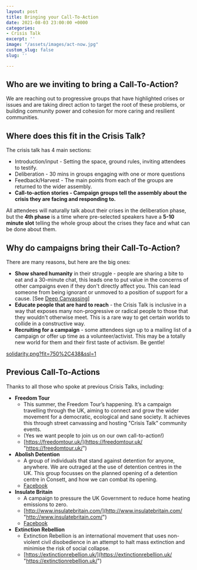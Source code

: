 ```yaml
---
layout: post
title: Bringing your Call-To-Action
date: 2021-08-03 23:00:00 +0000
categories:
- Crisis Talk
excerpt: ''
image: "/assets/images/act-now.jpg"
custom_slug: false
slug: ''

---
```

## Who are we inviting to bring a Call-To-Action?

We are reaching out to progressive groups that have highlighted crises or issues and are taking direct action to target the root of these problems, or building community power and cohesion for more caring and resilient communities.

## Where does this fit in the Crisis Talk?

The crisis talk has 4 main sections:

* Introduction/input - Setting the space, ground rules, inviting attendees to testify.
* Deliberation - 30 mins in groups engaging with one or more questions
* Feedback/Harvest - The main points from each of the groups are returned to the wider assembly.
* **Call-to-action stories - Campaign groups tell the assembly about the crisis they are facing and responding to.**

All attendees will naturally talk about their crises in the deliberation phase, but the **4th phase** is a time where pre-selected speakers have a **5-10 minute slot** telling the whole group about the crises they face and what can be done about them.

## Why do campaigns bring their Call-To-Action?

There are many reasons, but here are the big ones:

* **Show shared humanity** in their struggle - people are sharing a bite to eat and a 30-minute chat, this leads one to put value in the concerns of other campaigns even if they don't directly affect you. This can lead someone from being ignorant or unmoved to a position of support for a cause. \[See [Deep Canvassing](https://www.ted.com/talks/david_fleischer_how_to_fight_prejudice_through_policy_conversations "Deep Canvassing TED Talk")\]
* **Educate people that are hard to reach** - the Crisis Talk is inclusive in a way that exposes many non-progressive or radical people to those that they wouldn't otherwise meet. This is a rare way to get certain worlds to collide in a constructive way.
* **Recruiting for a campaign** - some attendees sign up to a mailing list of a campaign or offer up time as a volunteer/activist. This may be a totally new world for them and their first taste of activism. Be gentle!

[solidarity.png?fit=750%2C438&ssl=1](https://i0.wp.com/www.roars.it/online/wp-content/uploads/2016/09/solidarity.png?fit=750%2C438&ssl=1 "solidarity.png?fit=750%2C438&ssl=1")

## Previous Call-To-Actions

Thanks to all those who spoke at previous Crisis Talks, including:

* **Freedom Tour**
  * This summer, the Freedom Tour’s happening. It’s a campaign travelling through the UK, aiming to connect and grow the wider movement for a democratic, ecological and sane society. It achieves this through street canvassing and hosting "Crisis Talk" community events.
  * (Yes we want people to join us on our own call-to-action!)
  * [https://freedomtour.uk/](https://freedomtour.uk/ "https://freedomtour.uk/")
* **Abolish Detention**
  * A group of individuals that stand against detention for anyone, anywhere. We are outraged at the use of detention centres in the UK. This group focusses on the planned opening of a detention centre in Consett, and how we can combat its opening.
  * [Facebook](https://www.facebook.com/Abolish-Detention-Hassockfield-103117778532701/ "Abolish Detention - Hassockfield Facebook")
* **Insulate Britain**
  * A campaign to pressure the UK Government to reduce home heating emissions to zero.
  * [http://www.insulatebritain.com/](http://www.insulatebritain.com/ "http://www.insulatebritain.com/")
  * [Facebook](https://www.facebook.com/insulatebritain "Insulate Britain Facebook")
* **Extinction Rebellion**
  * Extinction Rebellion is an international movement that uses non-violent civil disobedience in an attempt to halt mass extinction and minimise the risk of social collapse.
  * [https://extinctionrebellion.uk/](https://extinctionrebellion.uk/ "https://extinctionrebellion.uk/")